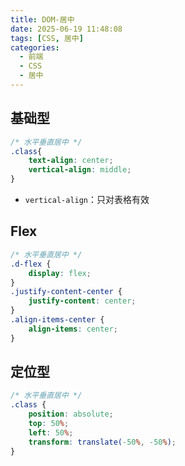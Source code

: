 ```yaml
---
title: DOM-居中
date: 2025-06-19 11:48:08
tags: [CSS, 居中]
categories:
  - 前端
  - CSS
  - 居中
---
```


## 基础型
```css
/* 水平垂直居中 */
.class{
    text-align: center;
    vertical-align: middle;
}
```
- <code>vertical-align</code>：只对表格有效

## Flex
```css
/* 水平垂直居中 */
.d-flex {
    display: flex;
}
.justify-content-center {
    justify-content: center;
}
.align-items-center {
    align-items: center;
}
```

## 定位型
```css
/* 水平垂直居中 */
.class {
    position: absolute;
    top: 50%;
    left: 50%;
    transform: translate(-50%, -50%);
}
```